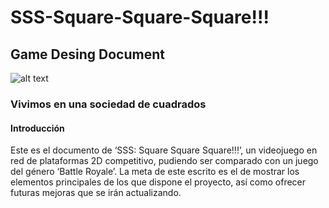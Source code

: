 # SSS-Square-Square-Square!!! 
## Game Desing Document
![alt text](https://github.com/ClaraMegalovania/SSS-Square-Square-Square-/blob/master/logo.jpg)
### Vivimos en una sociedad de cuadrados
#### Introducción
Este es el documento de ‘SSS: Square Square Square!!!’, un videojuego en red de plataformas 2D competitivo, pudiendo ser comparado con un juego del género ‘Battle Royale’. La meta de este escrito es el de mostrar los elementos principales de los que dispone el proyecto, así como ofrecer futuras mejoras que se irán actualizando.
